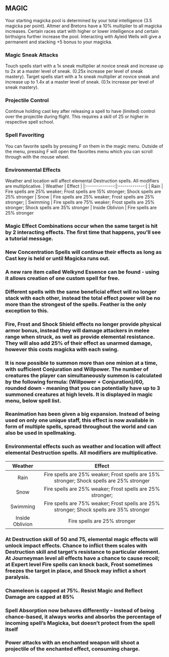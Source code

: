 ## MAGIC

Your starting magicka pool is determined by your total intelligence (3.5 magicka per point). Altmer and Bretons have a 10% multiplier to all magicka increases. Certain races start with higher or lower intelligence and certain birthsigns further increase the pool. Interacting with Ayleid Wells will give a permanent and stacking +5 bonus to your magicka.

### Magic Sneak Attacks
Touch spells start with a 1x sneak multiplier at novice sneak and increase up to 2x at a master level of sneak. (0.25x increase per level of sneak mastery).
Target spells start with a 1x sneak multiplier at novice sneak and increase up to 1.4x at a master level of sneak. (0.1x increase per level of sneak mastery).

### Projectile Control
Continue holding cast key after releasing a spell to have (limited) control over the projectile during flight. This requires a skill of 25 or higher in respective spell school.

### Spell Favoriting 
You can favorite spells by pressing F on them in the magic menu. Outside of the menu, pressing F will open the favorites menu which you can scroll through with the mouse wheel. 

### Environmental Effects
Weather and location will affect elemental Destruction spells. All modifiers are multiplicative.
| Weather    | Effect | 
|:--------------:|:-------------:|
| Rain | Fire spells are 25% weaker; Frost spells are 15% stronger; Shock spells are 25% stronger
| Snow | Fire spells are 25% weaker; Frost spells are 25% stronger;
| Swimming | Fire spells are 75% weaker; Frost spells are 25% stronger; Shock spells are 35% stronger
| Inside Oblivion | Fire spells are 25% stronger

### Magic Effect Combinations occur when the same target is hit by 2 interacting effects. The first time that happens, you'll see a tutorial message.

### New Concentration Spells will continue their effects as long as Cast key is held or until Magicka runs out.

### A new rare item called Welkynd Essence can be found - using it allows creation of one custom spell for free.

### Different spells with the same beneficial effect will no longer stack with each other, instead the total effect power will be no more than the strongest of the spells. Feather is the only exception to this.

### Fire, Frost and Shock Shield effects no longer provide physical armor bonus, instead they will damage attackers in melee range when struck, as well as provide elemental resistance. They will also add 25% of their effect as unarmed damage, however this costs magicka with each swing.

### It is now possible to summon more than one minion at a time, with sufficient Conjuration and Willpower. The number of creatures the player can simultaneously summon is calculated by the following formula: (Willpower + Conjuration)/60, rounded down - meaning that you can potentially have up to 3 summoned creatures at high levels. It is displayed in magic menu, below spell list.
 
### Reanimation has been given a big expansion. Instead of being used on only one unique staff, this effect is now available in form of multiple spells, spread throughout the world and can also be used in spellmaking.

### Environmental effects such as weather and location will affect elemental Destruction spells. All modifiers are multiplicative.
| Weather    | Effect | 
|:--------------:|:-------------:|
| Rain | Fire spells are 25% weaker; Frost spells are 15% stronger; Shock spells are 25% stronger
| Snow | Fire spells are 25% weaker; Frost spells are 25% stronger;
| Swimming | Fire spells are 75% weaker; Frost spells are 25% stronger; Shock spells are 35% stronger
| Inside Oblivion | Fire spells are 25% stronger

### At Destruction skill of 50 and 75, elemental magic effects will unlock impact effects. Chance to inflict them scales with Destruction skill and target’s resistance to particular element. At Journeyman level all effects have a chance to cause recoil; at Expert level Fire spells can knock back, Frost sometimes freezes the target in place, and Shock may inflict a short paralysis.

### Chameleon is capped at 75%. Resist Magic and Reflect Damage are capped at 85%

### Spell Absorption now behaves differently – instead of being chance-based, it always works and absorbs the percentage of incoming spell’s Magicka, but doesn’t protect from the spell itself

### Power attacks with an enchanted weapon will shoot a projectile of the enchanted effect, consuming charge.

